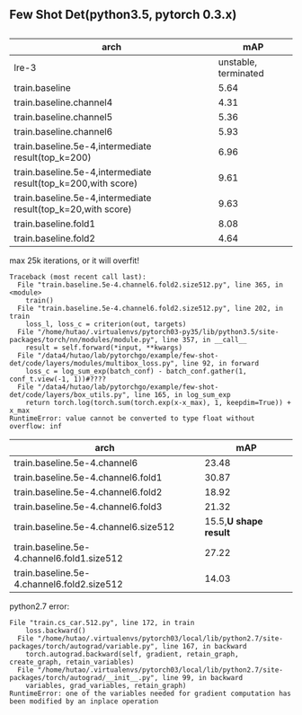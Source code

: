 ## Few Shot Det(**python3.5,  pytorch  0.3.x**)




##

|arch|mAP|
|----|----|
|lre-3|unstable, terminated|
|train.baseline|5.64|
|train.baseline.channel4|4.31|
|train.baseline.channel5|5.36|
|train.baseline.channel6|5.93|
|train.baseline.5e-4,intermediate result(top_k=200)|6.96|
|train.baseline.5e-4,intermediate result(top_k=200,with score)|9.61|
|train.baseline.5e-4,intermediate result(top_k=20,with score)|9.63|
train.baseline.fold1|8.08|
train.baseline.fold2|4.64|



max 25k iterations, or it will overfit!
```
Traceback (most recent call last):
  File "train.baseline.5e-4.channel6.fold2.size512.py", line 365, in <module>
    train()
  File "train.baseline.5e-4.channel6.fold2.size512.py", line 202, in train
    loss_l, loss_c = criterion(out, targets)
  File "/home/hutao/.virtualenvs/pytorch03-py35/lib/python3.5/site-packages/torch/nn/modules/module.py", line 357, in __call__
    result = self.forward(*input, **kwargs)
  File "/data4/hutao/lab/pytorchgo/example/few-shot-det/code/layers/modules/multibox_loss.py", line 92, in forward
    loss_c = log_sum_exp(batch_conf) - batch_conf.gather(1, conf_t.view(-1, 1))#????
  File "/data4/hutao/lab/pytorchgo/example/few-shot-det/code/layers/box_utils.py", line 165, in log_sum_exp
    return torch.log(torch.sum(torch.exp(x-x_max), 1, keepdim=True)) + x_max
RuntimeError: value cannot be converted to type float without overflow: inf
```
|arch|mAP|
|----|----|
train.baseline.5e-4.channel6|23.48|
train.baseline.5e-4.channel6.fold1|30.87|
train.baseline.5e-4.channel6.fold2|18.92|
train.baseline.5e-4.channel6.fold3|21.32|
train.baseline.5e-4.channel6.size512|15.5,**U shape result**|
train.baseline.5e-4.channel6.fold1.size512|27.22|
train.baseline.5e-4.channel6.fold2.size512|14.03|



python2.7 error:
```
File "train.cs_car.512.py", line 172, in train
    loss.backward()
  File "/home/hutao/.virtualenvs/pytorch03/local/lib/python2.7/site-packages/torch/autograd/variable.py", line 167, in backward
    torch.autograd.backward(self, gradient, retain_graph, create_graph, retain_variables)
  File "/home/hutao/.virtualenvs/pytorch03/local/lib/python2.7/site-packages/torch/autograd/__init__.py", line 99, in backward
    variables, grad_variables, retain_graph)
RuntimeError: one of the variables needed for gradient computation has been modified by an inplace operation
```